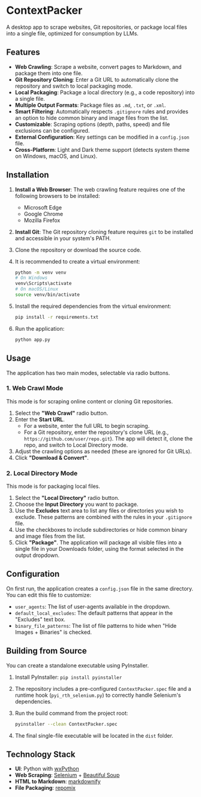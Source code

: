 # ContextPacker

A desktop app to scrape websites, Git repositories, or package local files into a single file, optimized for consumption by LLMs.

## Features

* **Web Crawling**: Scrape a website, convert pages to Markdown, and package them into one file.
* **Git Repository Cloning**: Enter a Git URL to automatically clone the repository and switch to local packaging mode.
* **Local Packaging**: Package a local directory (e.g., a code repository) into a single file.
* **Multiple Output Formats**: Package files as `.md`, `.txt`, or `.xml`.
* **Smart Filtering**: Automatically respects `.gitignore` rules and provides an option to hide common binary and image files from the list.
* **Customizable**: Scraping options (depth, paths, speed) and file exclusions can be configured.
* **External Configuration**: Key settings can be modified in a `config.json` file.
* **Cross-Platform**: Light and Dark theme support (detects system theme on Windows, macOS, and Linux).

## Installation

1. **Install a Web Browser**: The web crawling feature requires one of the following browsers to be installed:
    * Microsoft Edge
    * Google Chrome
    * Mozilla Firefox

2. **Install Git**: The Git repository cloning feature requires `git` to be installed and accessible in your system's PATH.

3. Clone the repository or download the source code.

4. It is recommended to create a virtual environment:

    ```sh
    python -m venv venv
    # On Windows
    venv\Scripts\activate
    # On macOS/Linux
    source venv/bin/activate
    ```

5. Install the required dependencies from the virtual environment:

    ```sh
    pip install -r requirements.txt
    ```

6. Run the application:

    ```sh
    python app.py
    ```

## Usage

The application has two main modes, selectable via radio buttons.

### 1. Web Crawl Mode

This mode is for scraping online content or cloning Git repositories.

1. Select the **"Web Crawl"** radio button.
2. Enter the **Start URL**.
    * For a website, enter the full URL to begin scraping.
    * For a Git repository, enter the repository's clone URL (e.g., `https://github.com/user/repo.git`). The app will detect it, clone the repo, and switch to Local Directory mode.
3. Adjust the crawling options as needed (these are ignored for Git URLs).
4. Click **"Download & Convert"**.

### 2. Local Directory Mode

This mode is for packaging local files.

1. Select the **"Local Directory"** radio button.
2. Choose the **Input Directory** you want to package.
3. Use the **Excludes** text area to list any files or directories you wish to exclude. These patterns are combined with the rules in your `.gitignore` file.
4. Use the checkboxes to include subdirectories or hide common binary and image files from the list.
5. Click **"Package"**. The application will package all visible files into a single file in your Downloads folder, using the format selected in the output dropdown.

## Configuration

On first run, the application creates a `config.json` file in the same directory. You can edit this file to customize:

* `user_agents`: The list of user-agents available in the dropdown.
* `default_local_excludes`: The default patterns that appear in the "Excludes" text box.
* `binary_file_patterns`: The list of file patterns to hide when "Hide Images + Binaries" is checked.

## Building from Source

You can create a standalone executable using PyInstaller.

1. Install PyInstaller: `pip install pyinstaller`
2. The repository includes a pre-configured `ContextPacker.spec` file and a runtime hook (`pyi_rth_selenium.py`) to correctly handle Selenium's dependencies.
3. Run the build command from the project root:

    ```sh
    pyinstaller --clean ContextPacker.spec
    ```

4. The final single-file executable will be located in the `dist` folder.

## Technology Stack

* **UI**: Python with [wxPython](https://wxpython.org/)
* **Web Scraping**: [Selenium](https://www.selenium.dev/) + [Beautiful Soup](https://pypi.org/project/beautifulsoup4/)
* **HTML to Markdown**: [markdownify](https://pypi.org/project/markdownify/)
* **File Packaging**: [repomix](https://pypi.org/project/repomix/)
